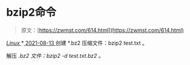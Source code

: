 <!--yml
category: 未分类
date: 0001-01-01 00:00:00
-->

# bzip2命令

> 原文：[https://zwmst.com/614.html](https://zwmst.com/614.html)

   [ *Linux* ](https://zwmst.com/linux)*[ <time datetime="2021-08-14T07:39:32+08:00"> 2021-08-13 </time> ](https://zwmst.com/614.html)  创建 *.bz2 压缩文件：bzip2 test.txt 。

解压 *.bz2 文件：bzip2 -d test.txt.bz2 。*